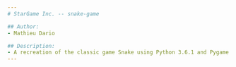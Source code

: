 ```yaml
---
# StarGame Inc. -- snake-game

## Author:
- Mathieu Dario

## Description:
- A recreation of the classic game Snake using Python 3.6.1 and Pygame 1.9.2
---
```

